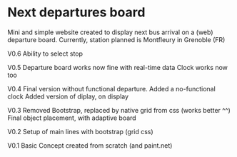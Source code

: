 # Next departures board
Mini and simple website created to display next bus arrival on a (web) departure board.
Currently, station planned is Montfleury in Grenoble (FR)

V0.6
  Ability to select stop

V0.5
  Departure board works now fine with real-time data
  Clock works now too

V0.4 
  Final version without functional departure.
  Added a no-functional clock
  Added version of diplay, on display

V0.3
  Removed Bootstrap, replaced by native grid from css (works better ^^)
  Final object placement, with adaptive board

V0.2
  Setup of main lines with bootstrap (grid css)

V0.1
  Basic Concept created from scratch (and paint.net)
